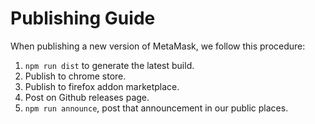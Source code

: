 # Publishing Guide

When publishing a new version of MetaMask, we follow this procedure:

1. `npm run dist` to generate the latest build.
2. Publish to chrome store.
3. Publish to firefox addon marketplace.
4. Post on Github releases page.
5. `npm run announce`, post that announcement in our public places.

